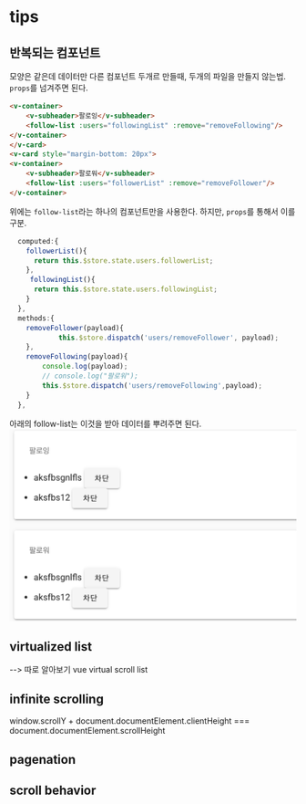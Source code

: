 # tips

## 반복되는 컴포넌트

모양은 같은데 데이터만 다른 컴포넌트 두개르 만들때, 두개의 파일을 만들지 않는법.  
`props`를 넘겨주면 된다. 

```html
<v-container>
    <v-subheader>팔로잉</v-subheader>
    <follow-list :users="followingList" :remove="removeFollowing"/>
</v-container>
</v-card>
<v-card style="margin-bottom: 20px">
<v-container>
    <v-subheader>팔로워</v-subheader>
    <follow-list :users="followerList" :remove="removeFollower"/>
</v-container>
```

위에는 `follow-list`라는 하나의 컴포넌트만을 사용한다. 하지만, `props`를 통해서 이를 구분.

```js
  computed:{
    followerList(){
      return this.$store.state.users.followerList;
    },
     followingList(){
      return this.$store.state.users.followingList;
    }
  },
  methods:{
    removeFollower(payload){
            this.$store.dispatch('users/removeFollower', payload);
    },
    removeFollowing(payload){
        console.log(payload);
        // console.log("팔로워");
        this.$store.dispatch('users/removeFollowing',payload);
    }
  },
```

아래의 follow-list는 이것을 받아 데이터를 뿌려주면 된다. 
![예시](../../img/nuxt-tips.png)

## virtualized list 

--> 따로 알아보기
vue virtual scroll list 

## infinite scrolling

window.scrollY + document.documentElement.clientHeight 
=== document.documentElement.scrollHeight


## pagenation 

## scroll behavior